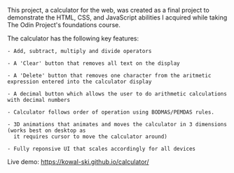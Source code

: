 This project, a calculator for the web, was created as a final project to demonstrate the HTML, CSS, and JavaScript abilities I acquired while taking The Odin Project's foundations course.

The calculator has the following key features:

    - Add, subtract, multiply and divide operators

    - A 'Clear' button that removes all text on the display

    - A 'Delete' button that removes one character from the aritmetic expression entered into the calculator display

    - A decimal button which allows the user to do arithmetic calculations with decimal numbers

    - Calculator follows order of operation using BODMAS/PEMDAS rules.

    - 3D animations that animates and moves the calculator in 3 dimensions (works best on desktop as 
      it requires cursor to move the calculator around)

    - Fully reponsive UI that scales accordingly for all devices 
 
Live demo: https://kowal-ski.github.io/calculator/
